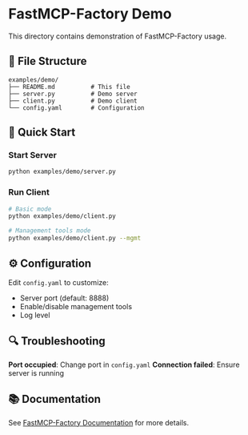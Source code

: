 # FastMCP-Factory Demo

This directory contains demonstration of FastMCP-Factory usage.

## 📁 File Structure

```
examples/demo/
├── README.md          # This file
├── server.py          # Demo server
├── client.py          # Demo client
└── config.yaml        # Configuration
```

## 🚀 Quick Start

### Start Server
```bash
python examples/demo/server.py
```

### Run Client
```bash
# Basic mode
python examples/demo/client.py

# Management tools mode
python examples/demo/client.py --mgmt
```

## ⚙️ Configuration

Edit `config.yaml` to customize:
- Server port (default: 8888)
- Enable/disable management tools
- Log level

## 🔍 Troubleshooting

**Port occupied**: Change port in `config.yaml`
**Connection failed**: Ensure server is running

## 📚 Documentation

See [FastMCP-Factory Documentation](../../README.md) for more details. 